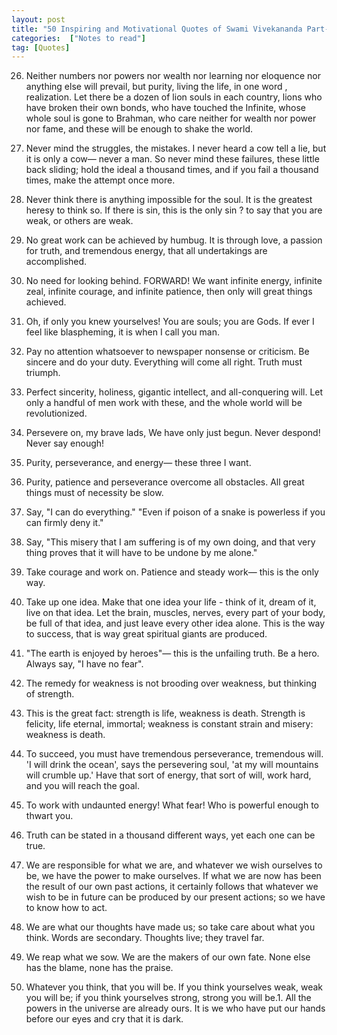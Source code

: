 ```yaml
---
layout: post
title: "50 Inspiring and Motivational Quotes of Swami Vivekananda Part-Two"
categories:  ["Notes to read"]
tag: [Quotes]
---
```


26. Neither numbers nor powers nor wealth nor learning nor eloquence nor anything else will prevail, but purity, living the life, in one word , realization. Let there be a dozen of lion souls in each country, lions who have broken their own bonds, who have touched the Infinite, whose whole soul is gone to Brahman, who care neither for wealth nor power nor fame, and these will be enough to shake the world.
<!-- more -->

27. Never mind the struggles, the mistakes. I never heard a cow tell a lie, but it is only a cow— never a man. So never mind these failures, these little back sliding; hold the ideal a thousand times, and if you fail a thousand times, make the attempt once more.

28. Never think there is anything impossible for the soul. It is the greatest heresy to think so. If there is sin, this is the only sin ? to say that you are weak, or others are weak.

29. No great work can be achieved by humbug. It is through love, a passion for truth, and tremendous energy, that all undertakings are accomplished.

30. No need for looking behind. FORWARD! We want infinite energy, infinite zeal, infinite courage, and infinite patience, then only will great things achieved.

31. Oh, if only you knew yourselves! You are souls; you are Gods. If ever I feel like blaspheming, it is when I call you man.

32. Pay no attention whatsoever to newspaper nonsense or criticism. Be sincere and do your duty. Everything will come all right. Truth must triumph.

33. Perfect sincerity, holiness, gigantic intellect, and all-conquering will. Let only a handful of men work with these, and the whole world will be revolutionized.

34. Persevere on, my brave lads, We have only just begun. Never despond! Never say enough!

35. Purity, perseverance, and energy— these three I want.

36. Purity, patience and perseverance overcome all obstacles. All great things must of necessity be slow.

37. Say, "I can do everything." "Even if poison of a snake is powerless if you can firmly deny it."

38. Say, "This misery that I am suffering is of my own doing, and that very thing proves that it will have to be undone by me alone."

39. Take courage and work on. Patience and steady work— this is the only way.

40. Take up one idea. Make that one idea your life - think of it, dream of it, live on that idea. Let the brain, muscles, nerves, every part of your body, be full of that idea, and just leave every other idea alone. This is the way to success, that is way great spiritual giants are produced.

41. "The earth is enjoyed by heroes"— this is the unfailing truth. Be a hero. Always say, "I have no fear".

42. The remedy for weakness is not brooding over weakness, but thinking of strength.

43. This is the great fact: strength is life, weakness is death. Strength is felicity, life eternal, immortal; weakness is constant strain and misery: weakness is death.

44. To succeed, you must have tremendous perseverance, tremendous will. 'I will drink the ocean', says the persevering soul, 'at my will mountains will crumble up.' Have that sort of energy, that sort of will, work hard, and you will reach the goal.

45. To work with undaunted energy! What fear! Who is powerful enough to thwart you.

46. Truth can be stated in a thousand different ways, yet each one can be true.

47. We are responsible for what we are, and whatever we wish ourselves to be, we have the power to make ourselves. If what we are now has been the result of our own past actions, it certainly follows that whatever we wish to be in future can be produced by our present actions; so we have to know how to act.

48. We are what our thoughts have made us; so take care about what you think. Words are secondary. Thoughts live; they travel far.

49. We reap what we sow. We are the makers of our own fate. None else has the blame, none has the praise.

50. Whatever you think, that you will be. If you think yourselves weak, weak you will be; if you think yourselves strong, strong you will be.1. All the powers in the universe are already ours. It is we who have put our hands before our eyes and cry that it is dark.
